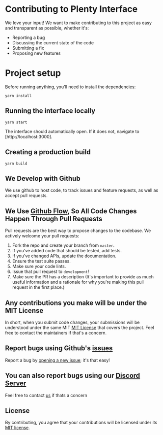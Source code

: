 # Contributing to Plenty Interface

We love your input! We want to make contributing to this project as easy and transparent as possible, whether it's:

- Reporting a bug
- Discussing the current state of the code
- Submitting a fix
- Proposing new features

# Project setup

Before running anything, you'll need to install the dependencies:

```
yarn install
```

## Running the interface locally

```
yarn start
```

The interface should automatically open. If it does not, navigate to [http://localhost:3000].

## Creating a production build

```
yarn build
```

## We Develop with Github

We use github to host code, to track issues and feature requests, as well as accept pull requests.

## We Use [Github Flow](https://docs.github.com/en/get-started/quickstart/contributing-to-projects), So All Code Changes Happen Through Pull Requests

Pull requests are the best way to propose changes to the codebase. We actively welcome your pull requests:

1. Fork the repo and create your branch from `master`.
2. If you've added code that should be tested, add tests.
3. If you've changed APIs, update the documentation.
4. Ensure the test suite passes.
5. Make sure your code lints.
6. Issue that pull request to `development`!
7. Make sure the PR has a description (It's important to provide as much useful information and a rationale for why you're making this pull request in the first place.)

## Any contributions you make will be under the MIT License

In short, when you submit code changes, your submissions will be understood under the same MIT [MIT License](http://choosealicense.com/licenses/mit/) that covers the project. Feel free to contact the maintainers if that's a concern.

## Report bugs using Github's [issues](https://github.com/Plenty-DeFi/plenty-v2/issues)

Report a bug by [opening a new issue](https://github.com/Plenty-DeFi/plenty-v2/issues/new); it's that easy!

## You can also report bugs using our [Discord Server](https://discord.gg/H4Xrv2uYrS)

Feel free to contact [us](https://discord.gg/H4Xrv2uYrS) if thats a concern

## License

By contributing, you agree that your contributions will be licensed under its [MIT license](./LICENSE).
